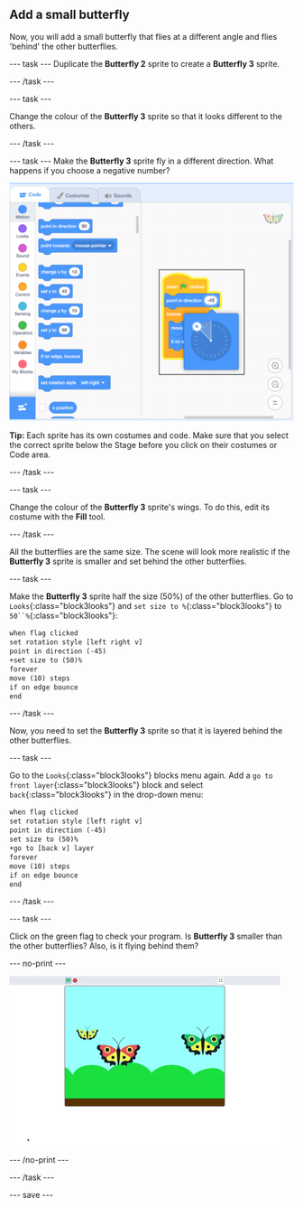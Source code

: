 ## Add a small butterfly
Now, you will add a small butterfly that flies at a different angle and flies 'behind' the other butterflies.

--- task ---
Duplicate the **Butterfly 2** sprite to create a **Butterfly 3** sprite. 

--- /task ---

--- task ---

Change the colour of the **Butterfly 3** sprite so that it looks different to the others. 

--- /task ---

--- task ---
Make the **Butterfly 3** sprite fly in a different direction. What happens if you choose a negative number?

![Butterfly 3](images/butterfly-3-example.png)

**Tip:** Each sprite has its own costumes and code. Make sure that you select the correct sprite below the Stage before you click on their costumes or Code area. 

--- /task ---

--- task ---

Change the colour of the **Butterfly 3** sprite's wings. To do this, edit its costume with the **Fill** tool.

--- /task ---

All the butterflies are the same size. The scene will look more realistic if the **Butterfly 3** sprite is smaller and set behind the other butterflies.

--- task ---

Make the **Butterfly 3** sprite half the size (50%) of the other butterflies. Go to `Looks`{:class="block3looks"} and `set size to %`{:class="block3looks"} to `50``%`{:class="block3looks"}:

```blocks3
when flag clicked
set rotation style [left right v]
point in direction (-45)
+set size to (50)%
forever
move (10) steps
if on edge bounce
end
```
--- /task ---

Now, you need to set the **Butterfly 3** sprite so that it is layered behind the other butterflies. 

--- task ---

Go to the `Looks`{:class="block3looks"} blocks menu again. Add a `go to front layer`{:class="block3looks"} block and select `back`{:class="block3looks"} in the drop-down menu:

```blocks3
when flag clicked
set rotation style [left right v]
point in direction (-45)
set size to (50)%
+go to [back v] layer
forever
move (10) steps
if on edge bounce
end
```
--- /task ---

--- task ---

Click on the green flag to check your program. Is **Butterfly 3** smaller than the other butterflies? Also, is it flying behind them?

--- no-print ---

![Butterfly 3](images/butterfly-small-step4.gif)

--- /no-print ---

--- /task ---

--- save ---
